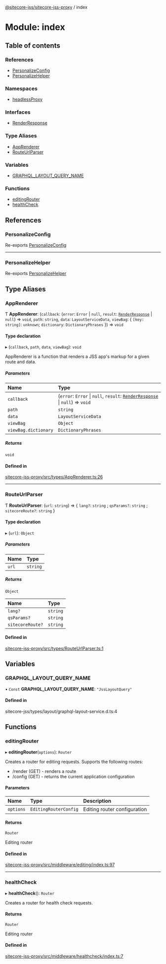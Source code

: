 [@sitecore-jss/sitecore-jss-proxy](../README.md) / index

# Module: index

## Table of contents

### References

- [PersonalizeConfig](index.md#personalizeconfig)
- [PersonalizeHelper](index.md#personalizehelper)

### Namespaces

- [headlessProxy](index.headlessProxy.md)

### Interfaces

- [RenderResponse](../interfaces/index.RenderResponse.md)

### Type Aliases

- [AppRenderer](index.md#apprenderer)
- [RouteUrlParser](index.md#routeurlparser)

### Variables

- [GRAPHQL\_LAYOUT\_QUERY\_NAME](index.md#graphql_layout_query_name)

### Functions

- [editingRouter](index.md#editingrouter)
- [healthCheck](index.md#healthcheck)

## References

### PersonalizeConfig

Re-exports [PersonalizeConfig](personalize.md#personalizeconfig)

___

### PersonalizeHelper

Re-exports [PersonalizeHelper](../classes/personalize.PersonalizeHelper.md)

## Type Aliases

### AppRenderer

Ƭ **AppRenderer**: (`callback`: (`error`: `Error` \| ``null``, `result`: [`RenderResponse`](../interfaces/index.RenderResponse.md) \| ``null``) => `void`, `path`: `string`, `data`: `LayoutServiceData`, `viewBag`: \{ `[key: string]`: `unknown`; `dictionary`: `DictionaryPhrases`  }) => `void`

#### Type declaration

▸ (`callback`, `path`, `data`, `viewBag`): `void`

AppRenderer is a function that renders a JSS app's markup for a given route and data.

##### Parameters

| Name | Type |
| :------ | :------ |
| `callback` | (`error`: `Error` \| ``null``, `result`: [`RenderResponse`](../interfaces/index.RenderResponse.md) \| ``null``) => `void` |
| `path` | `string` |
| `data` | `LayoutServiceData` |
| `viewBag` | `Object` |
| `viewBag.dictionary` | `DictionaryPhrases` |

##### Returns

`void`

#### Defined in

[sitecore-jss-proxy/src/types/AppRenderer.ts:26](https://github.com/Sitecore/jss/blob/ff173d88b/packages/sitecore-jss-proxy/src/types/AppRenderer.ts#L26)

___

### RouteUrlParser

Ƭ **RouteUrlParser**: (`url`: `string`) => \{ `lang?`: `string` ; `qsParams?`: `string` ; `sitecoreRoute?`: `string`  }

#### Type declaration

▸ (`url`): `Object`

##### Parameters

| Name | Type |
| :------ | :------ |
| `url` | `string` |

##### Returns

`Object`

| Name | Type |
| :------ | :------ |
| `lang?` | `string` |
| `qsParams?` | `string` |
| `sitecoreRoute?` | `string` |

#### Defined in

[sitecore-jss-proxy/src/types/RouteUrlParser.ts:1](https://github.com/Sitecore/jss/blob/ff173d88b/packages/sitecore-jss-proxy/src/types/RouteUrlParser.ts#L1)

## Variables

### GRAPHQL\_LAYOUT\_QUERY\_NAME

• `Const` **GRAPHQL\_LAYOUT\_QUERY\_NAME**: ``"JssLayoutQuery"``

#### Defined in

sitecore-jss/types/layout/graphql-layout-service.d.ts:4

## Functions

### editingRouter

▸ **editingRouter**(`options`): `Router`

Creates a router for editing requests.
Supports the following routes:
- <routerPath>/render (GET) - renders a route
- <routerPath>/config (GET) - returns the current application configuration

#### Parameters

| Name | Type | Description |
| :------ | :------ | :------ |
| `options` | `EditingRouterConfig` | Editing router configuration |

#### Returns

`Router`

Editing router

#### Defined in

[sitecore-jss-proxy/src/middleware/editing/index.ts:97](https://github.com/Sitecore/jss/blob/ff173d88b/packages/sitecore-jss-proxy/src/middleware/editing/index.ts#L97)

___

### healthCheck

▸ **healthCheck**(): `Router`

Creates a router for health check requests.

#### Returns

`Router`

Editing router

#### Defined in

[sitecore-jss-proxy/src/middleware/healthcheck/index.ts:7](https://github.com/Sitecore/jss/blob/ff173d88b/packages/sitecore-jss-proxy/src/middleware/healthcheck/index.ts#L7)
